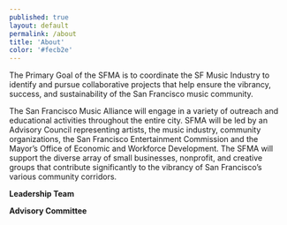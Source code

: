 ```yaml
---
published: true
layout: default
permalink: /about
title: 'About'
color: '#fecb2e'
---
```


The Primary Goal of the SFMA is to coordinate the SF Music Industry to identify and pursue
collaborative projects that help ensure the vibrancy, success, and sustainability of the San
Francisco music community.

The San Francisco Music Alliance will engage in a variety of outreach and educational activities
throughout the entire city. SFMA will be led by an Advisory Council representing artists, the
music industry, community organizations, the San Francisco Entertainment Commission and the
Mayor’s Office of Economic and Workforce Development. The SFMA will support the diverse array of small businesses, nonprofit, and creative groups that contribute significantly to the vibrancy of San Francisco’s various community corridors.

__Leadership Team__

__Advisory Committee__

